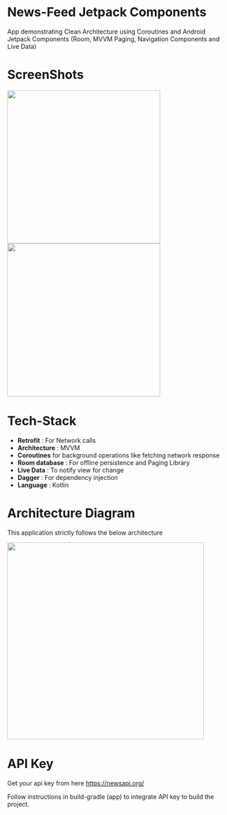 # News-Feed Jetpack Components
App demonstrating Clean Architecture using Coroutines and Android Jetpack Components (Room, MVVM Paging, Navigation Components and Live Data)


# ScreenShots

<img src = "https://github.com/kanch231004/News-Feed/blob/master/screenshots/NewsList%20Page.jpg" width = 350 /> <img src = "https://github.com/kanch231004/News-Feed/blob/master/screenshots/News%20Detail%20Page.jpg" width = 350/>

# Tech-Stack

* __Retrofit__ : For Network calls
* __Architecture__ : MVVM
* __Coroutines__ for background operations like fetching network response
* __Room database__ : For offline persistence and Paging Library
* __Live Data__ : To notify view for change
* __Dagger__ : For dependency injection
* __Language__ : Kotlin

# Architecture Diagram
This application strictly follows the below architecture 

<img src = "https://github.com/kanch231004/News-Feed/blob/master/screenshots/Architecture.png" width = 450 />

# API Key
Get your api key from here https://newsapi.org/

Follow instructions in build-gradle (app) to integrate API key to build the project.
